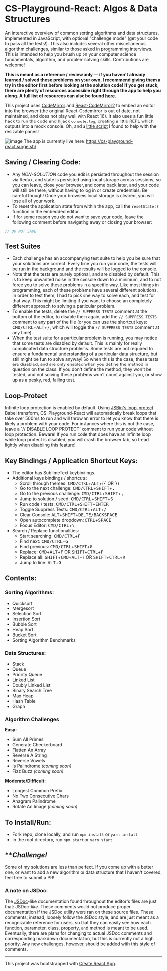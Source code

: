 # CS-Playground-React: Algos & Data Structures

An interactive overview of common sorting algorithms and data structures, implemented in JavaScript, with optional "challenge mode" (get your code to pass all the tests!). This also includes several other miscellaneous algorithm challenges, similar to those asked in programming interviews. This is intended to help you brush up on your computer science fundamentals, algorithm, and problem solving skills. Contributions are welcome!

__This is meant as a reference / review only &mdash; if you haven't already learned / solved these problems on your own, I recommend giving them a try in the editor first before looking at the solution code! If you get stuck, there are plenty of resources accessible right through the app to help you along. A full list of resources can also be found [here](https://github.com/no-stack-dub-sack/cs-playground-react/blob/master/RESOURCES.md).__

This project uses [CodeMirror](https://codemirror.net/) and [React-CodeMirror2](https://github.com/scniro/react-codemirror2/) to embed an editor into the browser (the original React-Codemirror is out of date, not maintained, and does not play well with React 16). It also uses a fun little hack to run the code and hijack `console.log`, creating a little REPL which outputs into a mock console. Oh, and a [little script](https://github.com/lingtalfi/simpledrag) I found to help with the resizable panes!

![image](https://user-images.githubusercontent.com/18563015/38588156-5e5212ec-3cf2-11e8-8601-89ea6076c3a2.png)
The app is currently live here: https://cs-playground-react.surge.sh/

## Saving / Clearing Code:
- Any _NON-SOLUTION_ code you edit is persisted throughout the session via Redux, and state is persisted using local storage across sessions, so you can leave, close your browser, and come back later, and your code will still be there, without having to log in or create credentials. Be careful though! Once your browsers local storage is cleared, you will lose all of your work.
- To reset the application state from within the app, call the `resetState()` function in the embedded editor.
- If for some reason you do not want to save your code, leave the following comment before navigating away or closing your browser:
```js
// DO NOT SAVE
```

## Test Suites
- Each challenge has an accompanying test suite to help you be sure that your solutions are correct. Every time you run your code, the tests will be run in the background and the results will be logged to the console.
- Note that the tests are purely optional, and are disabled by default. This is to keep unwanted noise in the console down to a minimum, and to not force you to solve these problems in a specific way. Like most things in programming, each of these problems have several different solutions. In order to test them, I had to pick one way to solve each, and test for that way. This might be limiting if you want to choose an completely different approach to solving a particular problem.
- To enable the tests, delete the `// SUPPRESS TESTS` comment at the bottom of the editor, to disable them again, add the `// SUPPRESS TESTS` comment to any part of the file (or you can use the shortcut keys: <kbd>CMD/CTRL</kbd>+<kbd>ALT</kbd>+<kbd>/</kbd>, which will toggle the `// SUPPRESS TESTS` comment at any time).
- When the test suite for a particular problem is running, you may notice that some tests are disabled by default. This is mainly for really complicated data structure problems. Some tests are not required to ensure a fundamental understanding of a particular data structure, but still might be fun to solve anyway! So when this is the case, these tests are disabled, and are only enabled when you define the method in question on the class. If you don't define the method, they won't be tested, and not solving these problems won't count against you, or show up as a pesky, red, failing test.

## Loop-Protect
Infinite loop protection is enabled by default. Using [JSBin's loop-protect](https://github.com/jsbin/loop-protect) Babel transform, CS-Playground-React will automatically break loops that take over 500ms to run and will throw an error to let you know that there is likely a problem with your code. For instances where this is not the case, leave a \`// DISABLE LOOP PROTECT\` comment to run your code without loop protection. Beware! If you run code that does have an infinite loop while loop protect is disabled, you will crash the browser tab, so tread lightly when disabling this feature!

## Key Bindings / Application Shortcut Keys:
- The editor has SublimeText keybindings.
- Additional keys bindings / shortcuts:
  - Scroll through themes: <kbd>CMD/CTRL</kbd>+<kbd>ALT</kbd>+(<kbd>{</kbd> OR <kbd>}</kbd>)
  - Go to the next challenge: <kbd>CMD/CTRL</kbd>+<kbd>SHIFT</kbd>+<kbd>.</kbd>
  - Go to the previous challenge: <kbd>CMD/CTRL</kbd>+<kbd>SHIFT</kbd>+<kbd>,</kbd>
  - Jump to solution / seed: <kbd>CMD/CTRL</kbd>+<kbd>SHIFT</kbd>+<kbd>S</kbd>
  - Run code / tests: <kbd>CMD/CTRL</kbd>+<kbd>SHIFT</kbd>+<kbd>ENTER</kbd>
  - Toggle Suppress Tests: <kbd>CMD/CTRL</kbd>+<kbd>ALT</kbd>+<kbd>/</kbd>
  - Clear Console: <kbd>ALT</kbd>+<kbd>SHIFT</kbd>+<kbd>DELTE/BACKSPACE</kbd>
  - Open autocomplete dropdown: <kbd>CTRL</kbd>+<kbd>SPACE</kbd>
  - Focus Editor: <kbd>CMD/CTRL</kbd>+<kbd>\\</kbd>
- Search / Replace functionalities:
  - Start searching: <kbd>CMD/CTRL</kbd>+<kbd>F</kbd>
  - Find next: <kbd>CMD/CTRL</kbd>+<kbd>G</kbd>
  - Find previous: <kbd>CMD/CTRL</kbd>+<kbd>SHIFT</kbd>+<kbd>G</kbd>
  - Replace: <kbd>CMD</kbd>+<kbd>ALT</kbd>+<kbd>F</kbd> OR <kbd>SHIFT</kbd>+<kbd>CTRL</kbd>+<kbd>F</kbd>
  - Replace all: <kbd>SHIFT</kbd>+<kbd>CMD</kbd>+<kbd>ALT</kbd>+<kbd>F</kbd> OR <kbd>SHIFT</kbd>+<kbd>CTRL</kbd>+<kbd>R</kbd>
  - Jump to line: <kbd>ALT</kbd>+<kbd>G</kbd>

## Contents:
### Sorting Algorithms:
- Quicksort
- Mergesort
- Selection Sort
- Insertion Sort
- Bubble Sort
- Heap Sort
- Bucket Sort
- Sorting Algorithm Benchmarks

### Data Structures:
- Stack
- Queue
- Priority Queue
- Linked List
- Doubly Linked List
- Binary Search Tree
- Max Heap
- Hash Table
- Graph

### Algorithm Challenges
**Easy:**
- Sum All Primes
- Generate Checkerboard
- Flatten An Array
- Reverse A String
- Reverse Vowels
- Is Palindrome _(coming soon)_
- Fizz Buzz _(coming soon)_

**Moderate/Difficult:**
- Longest Common Prefix
- No Two Consecutive Chars
- Anagram Palindrome
- Rotate An Image _(coming soon)_

## To Install/Run:
- Fork repo, clone locally, and run `npm install` or `yarn install`
- In the root directory, run `npm start` or `yarn start`

## \*\*_Challenge!_
Some of my solutions are less than perfect. If you come up with a better one, or want to add a new algorithm or data structure that I haven't covered, feel free to submit a PR!

### A note on JSDoc:
The [JSDoc](https://github.com/jsdoc3/jsdoc)-like documentation found throughout the editor's files are just that: JSDoc-_like_. These comments would not produce proper documentation if the JSDoc utility were ran on these source files. These comments, instead, loosely follow the JSDoc style, and are just meant as a recognizable reference for users, so that they can easily see how each function, parameter, class, property, and method is meant to be used. Eventually, there are plans for changing to actual JSDoc comments and corresponding markdown documentation, but this is currently not a high priority. Any new challenges, however, should be added with this style of comments.

***

This project was bootstrapped with [Create React App](https://github.com/facebookincubator/create-react-app).

<kbd><kbd><kbd><kbd><kbd><kbd><kbd><kbd><kbd><kbd><kbd><kbd><kbd><kbd><kbd><kbd><kbd><kbd><kbd><kbd><kbd><kbd><kbd><kbd><kbd><kbd><kbd><kbd><kbd><kbd><kbd><kbd><kbd><kbd>
